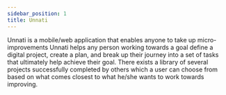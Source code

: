 ```yaml
---
sidebar_position: 1
title: Unnati
---
```


Unnati is a mobile/web application that enables anyone to take up micro-improvements  Unnati helps any person working towards a goal define a digital project, create a plan, and break up their journey into a set of tasks that ultimately help achieve their goal. There exists a library of several projects successfully completed by others which a user can choose from based on what comes closest to what he/she wants to work towards improving.
